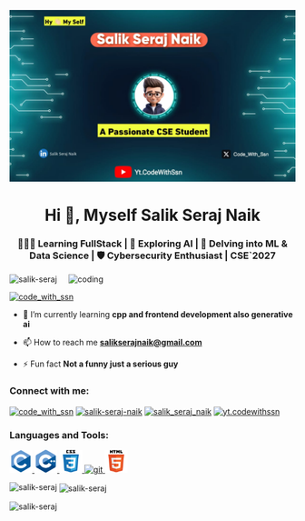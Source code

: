 <img src="Header_Image.png" alt="Header Image"> </img>

<h1 align="center">Hi 👋, Myself Salik Seraj Naik</h1>
<h3 align="center">🧑🏻‍💻 Learning FullStack | 🤖 Exploring AI | 🧠 Delving into ML & Data Science | 🛡️ Cybersecurity Enthusiast | CSE`2027</h3>
<img align="right" alt="coding" width= "400" src="https://user-images.githubusercontent.com/74038190/229223263-cf2e4b07-2615-4f87-9c38-e37600f8381a.gif">


<p align="left"> <img src="https://komarev.com/ghpvc/?username=salik-seraj&label=Profile%20views&color=0e75b6&style=flat" alt="salik-seraj" /> </p>

<p align="left"> <a href="https://twitter.com/code_with_ssn" target="blank"><img src="https://img.shields.io/twitter/follow/code_with_ssn?logo=twitter&style=for-the-badge" alt="code_with_ssn" /></a> </p>

- 🌱 I’m currently learning **cpp and frontend development also generative ai**


- 📫 How to reach me **salikserajnaik@gmail.com**

- ⚡ Fun fact **Not a funny just a serious guy**

<h3 align="left">Connect with me:</h3>
<p align="left">
<a href="https://twitter.com/code_with_ssn" target="blank"><img align="center" src="https://raw.githubusercontent.com/rahuldkjain/github-profile-readme-generator/master/src/images/icons/Social/twitter.svg" alt="code_with_ssn" height="30" width="40" /></a>
<a href="https://www.linkedin.com/in/salik-seraj-naik?utm_source=share&utm_campaign=share_via&utm_content=profile&utm_medium=android_app" target="blank"><img align="center" src="https://raw.githubusercontent.com/rahuldkjain/github-profile-readme-generator/master/src/images/icons/Social/linked-in-alt.svg" alt="salik-seraj-naik" height="30" width="40" /></a>
<a href="https://www.instagram.com/code_with_ssn" target="blank"><img align="center" src="https://raw.githubusercontent.com/rahuldkjain/github-profile-readme-generator/master/src/images/icons/Social/instagram.svg" alt="salik_seraj_naik" height="30" width="40" /></a>
<a href="https://youtube.com/@Yt.CodeWithSsn?si=sN_l_5aGx3nMhNkI" target="blank"><img align="center" src="https://raw.githubusercontent.com/rahuldkjain/github-profile-readme-generator/master/src/images/icons/Social/youtube.svg" alt="yt.codewithssn" height="30" width="40" /></a>
</p>

<h3 align="left">Languages and Tools:</h3>
<p align="left"> <a href="https://www.cprogramming.com/" target="_blank" rel="noreferrer"> <img src="https://raw.githubusercontent.com/devicons/devicon/master/icons/c/c-original.svg" alt="c" width="40" height="40"/> </a> <a href="https://www.w3schools.com/cpp/" target="_blank" rel="noreferrer"> <img src="https://raw.githubusercontent.com/devicons/devicon/master/icons/cplusplus/cplusplus-original.svg" alt="cplusplus" width="40" height="40"/> </a> <a href="https://www.w3schools.com/css/" target="_blank" rel="noreferrer"> <img src="https://raw.githubusercontent.com/devicons/devicon/master/icons/css3/css3-original-wordmark.svg" alt="css3" width="40" height="40"/> </a> <a href="https://git-scm.com/" target="_blank" rel="noreferrer"> <img src="https://www.vectorlogo.zone/logos/git-scm/git-scm-icon.svg" alt="git" width="40" height="40"/> </a> <a href="https://www.w3.org/html/" target="_blank" rel="noreferrer"> <img src="https://raw.githubusercontent.com/devicons/devicon/master/icons/html5/html5-original-wordmark.svg" alt="html5" width="40" height="40"/> </a> </p>

<p><img align="left" src="https://github-readme-stats.vercel.app/api/top-langs?username=salik-seraj&show_icons=true&locale=en&layout=compact" alt="salik-seraj" /></p>

<p>&nbsp;<img align="center" src="https://github-readme-stats.vercel.app/api?username=salik-seraj&show_icons=true&locale=en" alt="salik-seraj" /></p>

<p><img align="center" src="https://github-readme-streak-stats.herokuapp.com/?user=salik-seraj&" alt="salik-seraj" /> </p>
